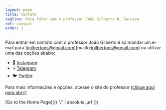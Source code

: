 ```yaml
---
layout: page
title: Contato
tagline: Para falar com o professor João Gilberto N. Saraiva
ref: contact
order: 1
---
```


Para entrar em contato com o professor João Gilberto é só mandar um e-mail para (jgilbertons@gmail.com)[mailto:jgilbertons@gmail.com] ou utilizar uma das opções abaixo:
       
- 📸 [Instagram](https://www.instagram.com/0jonjo/)
- ⚡ [Telegram](https://t.me/jonjo0)  
- 🐦 [Twitter](https://twitter.com/0jonjo)

Para mais informações e opções, acesse o site do professor [(clique aqui para abrir)](https://0jonjo.github.io/0jonjo/)

[Go to the Home Page]({{ '/' | absolute_url }})
